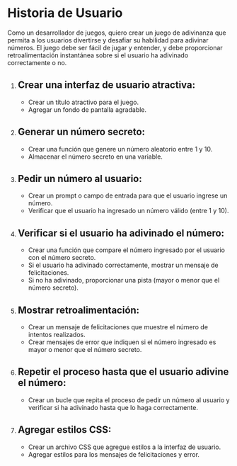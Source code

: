 # Historia de Usuario

Como un desarrollador de juegos, quiero crear un juego de adivinanza que permita a los usuarios divertirse y desafiar su habilidad para adivinar números. El juego debe ser fácil de jugar y entender, y debe proporcionar retroalimentación instantánea sobre si el usuario ha adivinado correctamente o no.


1. ## Crear una interfaz de usuario atractiva:
    - Crear un título atractivo para el juego.
    - Agregar un fondo de pantalla agradable.
2. ## Generar un número secreto:
    - Crear una función que genere un número aleatorio entre 1 y 10.
    - Almacenar el número secreto en una variable.
3. ## Pedir un número al usuario:
    - Crear un prompt o campo de entrada para que el usuario ingrese un número.
    - Verificar que el usuario ha ingresado un número válido (entre 1 y 10).
4. ## Verificar si el usuario ha adivinado el número:
    - Crear una función que compare el número ingresado por el usuario con el número secreto.
    - Si el usuario ha adivinado correctamente, mostrar un mensaje de felicitaciones.
    - Si no ha adivinado, proporcionar una pista (mayor o menor que el número secreto).
5. ## Mostrar retroalimentación:
    - Crear un mensaje de felicitaciones que muestre el número de intentos realizados.
    - Crear mensajes de error que indiquen si el número ingresado es mayor o menor que el número secreto.
6. ## Repetir el proceso hasta que el usuario adivine el número:
    - Crear un bucle que repita el proceso de pedir un número al usuario y verificar si ha adivinado hasta que lo haga correctamente.
7. ## Agregar estilos CSS:
    - Crear un archivo CSS que agregue estilos a la interfaz de usuario.
    - Agregar estilos para los mensajes de felicitaciones y error.